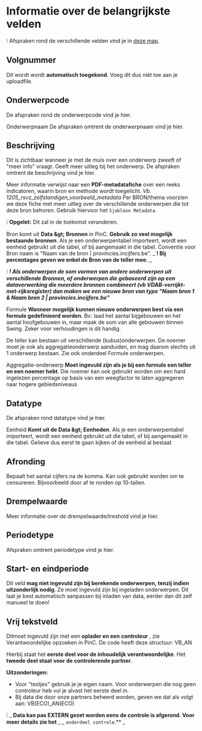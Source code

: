 # Informatie over de belangrijkste velden

❕ Afspraken rond de verschillende velden vind je in [deze map](https://github.com/provinciesincijfers/JiveDocumentation/tree/master/03.%20Onderwerpentabel/Afspraken%20omtrent%20velden%20in%20de%20onderwerpentabel).

## Volgnummer

Dit wordt wordt **automatisch toegekend**. Voeg dit dus niét toe aan je uploadfile.

## Onderwerpcode

De afspraken rond de onderwerpcode vind je hier.

Onderwerpnaam
 De afspraken omtrent de onderwerpnaam vind je hier.

## Beschrijving

Dit is zichtbaar wanneer je met de muis over een onderwerp zweeft of &quot;meer info&quot; vraagt.
 Geeft meer uitleg bij het onderwerp.
 De afspraken omtrent de beschrijving vind je hier.

Meer informatie
 verwijst naar een **PDF-metadatafiche** over een reeks indicatoren, waarin bron en methode wordt toegelicht. _Vb. 1205\_rsvz\_zelfstandigen\_voorbeeld\_metadata_
 Per BRON/thema voorzien we deze fiche met meer uitleg over de verschillende onderwerpen die tot deze bron behoren. Gebruik hiervoor het `Sjabloon Metadata`.

❕ **Opgelet:** Dit zal in de toekomst veranderen.

Bron
 komt uit **Data \&gt; Bronnen** in PinC. **Gebruik zo veel mogelijk bestaande bronnen**. Als je een onderwerpentabel importeert, wordt een eenheid gebruikt uit die tabel, of bij aangemaakt in die tabel. Conventie voor Bron naam is &quot;Naam van de bron | provincies.incijfers.be&quot;.
_ **! Bij percentages geven we enkel de Bron van de teller mee.** _

❕ _**! Als onderwerpen de som vormen van andere onderwerpen uit verschillende Bronnen, of onderwerpen die gebaseerd zijn op een dataverwerking die meerdere bronnen combineert (vb VDAB-verrijkt-met-rijksregister) dan maken we een nieuwe bron van type &quot;Naam bron 1 &amp; Naam bron 2 | provincies.incijfers.be&quot;**_

Formule
 **Wanneer mogelijk kunnen nieuwe onderwerpen best via een formule gedefinieerd worden**. Bv: laad het aantal bijgebouwen en het aantal hoofgebouwen in, maar maak de som van alle gebouwen binnen Swing. Zeker voor verhoudingen is dit handig.

De teller kan bestaan uit verschillende (kubus)onderwerpen. De noemer moet je ook als aggregatieonderwerp aanduiden, en mag daarom slechts uit 1 onderwerp bestaan.
 Zie ook onderdeel Formule onderwerpen.

Aggregatie-onderwerp
**Moet ingevuld zijn als je bij een formule een teller en een noemer hebt**. Die noemer
 kan ook gebruikt worden om een hard ingelezen percentage op basis van een weegfactor te laten aggregeren naar hogere gebiedsniveaus

## Datatype

De afspraken rond datatype vind je hier.

Eenheid
**Komt uit de Data \&gt; Eenheden**. Als je een onderwerpentabel importeert, wordt een eenheid gebruikt uit die tabel, of bij aangemaakt in die tabel. Gelieve dus eerst te gaan kijken of de eenheid al bestaat

## Afronding

Bepaalt het aantal cijfers na de komma. Kan ook gebruikt worden om te censureren. Bijvoorbeeld door af te ronden op 10-tallen.

## Drempelwaarde

Meer informatie over de drempelwaarde/treshold vind je hier.

## Periodetype

Afspraken omtrent periodetype vind je hier.

## Start- en eindperiode

Dit veld **mag niet ingevuld zijn bij berekende onderwerpen, tenzij indien uitzonderlijk nodig**. Ze moet ingevuld zijn bij ingeladen onderwerpen. Dit laat je best automatisch aanpassen bij inladen van data, eerder dan dit zelf manueel te doen!

## Vrij tekstveld

Ditmoet ingevuld zijn met een **oplader en een controleur** , zie Verantwoordelijke opzoeken in PinC. De code heeft deze structuur: VB\_AN

Hierbij staat het **eerste deel voor de inhoudelijk verantwoordelijke**. Het **tweede deel staat voor de controlerende partner**.

**Uitzonderingen:**

- Voor &quot;testjes&quot; gebruik je je eigen naam. Voor onderwerpen die nog geen controleur heb vul je alvast het eerste deel in.
- Bij data die door onze partners beheerd worden, geven we dat als volgt aan: VB(ECO)\_AN(ECO)

❕ _ **Data kan pas EXTERN gezet worden eens de controle is afgerond. Voor meer details zie het** _ _ `onderdeel controle`.** _
